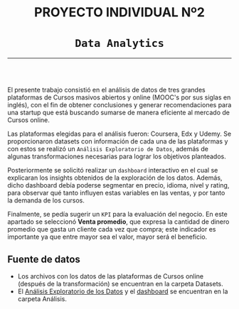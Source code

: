# <h1 align=center> **PROYECTO INDIVIDUAL Nº2** </h1>

# <h1 align=center>**`Data Analytics`**</h1>

<hr> 
<br/>
<br/>

El presente trabajo consistió en el análisis de datos de tres grandes plataformas de Cursos masivos abiertos y online (MOOC's por sus siglas en inglés), con el fin de obtener conclusiones y generar recomendaciones para una startup que está buscando sumarse de manera eficiente al mercado de Cursos online.

Las plataformas elegidas para el análisis fueron: Coursera, Edx y Udemy. Se proporcionaron datasets con información de cada una de las plataformas y con estos se realizó un `Análisis Exploratorio de Datos`, además de algunas transformaciones necesarias para lograr los objetivos planteados.

Posteriormente se solicitó realizar un `dashboard` interactivo en el cual se explicaran los insights obtenidos de la exploración de los datos. Además, dicho dashboard debía poderse segmentar en precio, idioma, nivel y rating, para observar qué tanto influyen estas variables en las ventas, y por tanto la demanda de los cursos.

Finalmente, se pedía sugerir un `KPI` para la evaluación del negocio. En este apartado se seleccionó **Venta promedio**, que expresa la cantidad de dinero promedio que gasta un cliente cada vez que compra; este indicador es importante ya que entre mayor sea el valor, mayor será el beneficio.

## **Fuente de datos**

+ Los archivos con los datos de las plataformas de Cursos online (después de la transformación) se encuentran en la carpeta Datasets.
+ El [Análisis Exploratorio de los Datos](https://github.com/SheilaFrancisco/ProyectoIndividual03-Analytics/blob/main/An%C3%A1lisis/EDA_MOOC.ipynb) y el [dashboard](https://github.com/SheilaFrancisco/ProyectoIndividual03-Analytics/blob/main/An%C3%A1lisis/Dashboard.pbix) se encuentran en la carpeta Análisis.
